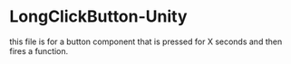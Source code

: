 # LongClickButton-Unity

this file is for a button component that is pressed for X seconds and then fires a function.
